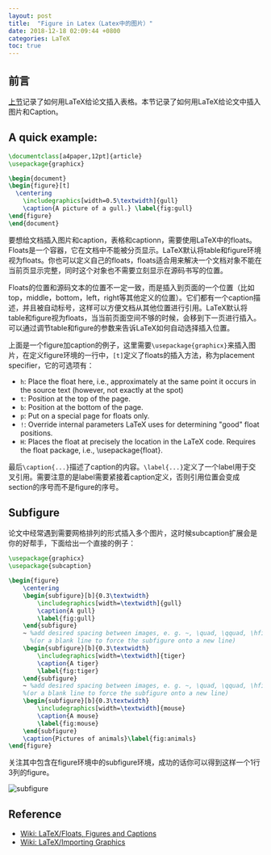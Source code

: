 ```yaml
---
layout: post
title:  "Figure in Latex（Latex中的图片）"
date: 2018-12-18 02:09:44 +0800
categories: LaTeX
toc: true
---
```


## 前言

[上节](http://wangxin93.github.io/latex/2018/11/06/latex-table.html)记录了如何用LaTeX给论文插入表格。本节记录了如何用LaTeX给论文中插入图片和Caption。

## A quick example:

```latex
\documentclass[a4paper,12pt]{article}
\usepackage{graphicx}

\begin{document}
\begin{figure}[t]
  \centering
    \includegraphics[width=0.5\textwidth]{gull}
    \caption{A picture of a gull.} \label{fig:gull}
\end{figure}
\end{document}
```
 
要想给文档插入图片和caption，表格和captionn，需要使用LaTeX中的floats。Floats是一个容器，它在文档中不能被分页显示。LaTeX默认将table和figure环境视为floats。你也可以定义自己的floats，floats适合用来解决一个文档对象不能在当前页显示完整，同时这个对象也不需要立刻显示在源码书写的位置。

Floats的位置和源码文本的位置不一定一致，而是插入到页面的一个位置（比如top，middle，bottom，left，right等其他定义的位置）。它们都有一个caption描述，并且被自动标号，这样可以方便文档从其他位置进行引用。LaTeX默认将table和figure视为floats，当当前页面空间不够的时候，会移到下一页进行插入。可以通过调节table和figure的参数来告诉LaTeX如何自动选择插入位置。

上面是一个figure加caption的例子，这里需要`\usepackage{graphicx}`来插入图片，在定义figure环境的一行中，`[t]`定义了floats的插入方法，称为placement specifier，它的可选项有：

- `h`:	Place the float here, i.e., approximately at the same point it occurs in the source text (however, not exactly at the spot)
- `t`:	Position at the top of the page.
- `b`:	Position at the bottom of the page.
- `p`:	Put on a special page for floats only.
- `!`:	Override internal parameters LaTeX uses for determining "good" float positions.
- `H`:	Places the float at precisely the location in the LaTeX code. Requires the float package, i.e., \usepackage{float}.

最后`\caption{...}`描述了caption的内容。`\label{...}`定义了一个label用于交叉引用。需要注意的是label需要紧接着caption定义，否则引用位置会变成section的序号而不是figure的序号。

## Subfigure

论文中经常遇到需要网格排列的形式插入多个图片，这时候subcaption扩展会是你的好帮手，下面给出一个直接的例子：

```latex
\usepackage{graphicx}
\usepackage{subcaption}

\begin{figure}
    \centering
    \begin{subfigure}[b]{0.3\textwidth}
        \includegraphics[width=\textwidth]{gull}
        \caption{A gull}
        \label{fig:gull}
    \end{subfigure}
    ~ %add desired spacing between images, e. g. ~, \quad, \qquad, \hfill etc.
      %(or a blank line to force the subfigure onto a new line)
    \begin{subfigure}[b]{0.3\textwidth}
        \includegraphics[width=\textwidth]{tiger}
        \caption{A tiger}
        \label{fig:tiger}
    \end{subfigure}
    ~ %add desired spacing between images, e. g. ~, \quad, \qquad, \hfill etc.
    %(or a blank line to force the subfigure onto a new line)
    \begin{subfigure}[b]{0.3\textwidth}
        \includegraphics[width=\textwidth]{mouse}
        \caption{A mouse}
        \label{fig:mouse}
    \end{subfigure}
    \caption{Pictures of animals}\label{fig:animals}
\end{figure}
```

关注其中包含在figure环境中的subfigure环境，成功的话你可以得到这样一个1行3列的figure。

![subfigure](https://upload.wikimedia.org/wikipedia/commons/thumb/e/e5/Latex_example_subfig.png/500px-Latex_example_subfig.png)

## Reference

* [Wiki: LaTeX/Floats, Figures and Captions](https://en.wikibooks.org/wiki/LaTeX/Floats,_Figures_and_Captions)
* [Wiki: LaTeX/Importing Graphics](https://en.wikibooks.org/wiki/LaTeX/Importing_Graphics)
